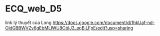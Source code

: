 # ECQ_web_D5
link lý thuyết của Long https://docs.google.com/document/d/1hkUaf-nd-OldGBBWVZv6gEbMLIWU8OblJ3_eqBiLFpE/edit?usp=sharing
